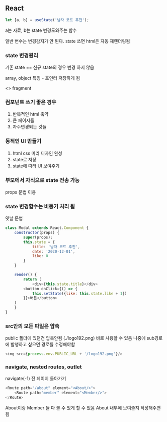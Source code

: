 ## React

```javascript
let [a, b] = useState('남자 코트 추천');
```

a는 자료, b는 state 변경도와주는 함수

일반 변수는 변경감지가 안 된다.
state 쓰면 html은 자동 재렌더링됨

### state 변경원리

기존 state == 신규 state의 경우 변경 하지 않음

array, object 특징 - 포인터 저장하게 됨

<> fragment

### 컴포넌트 쓰기 좋은 경우

1. 반복적인 html 축약
2. 큰 페이지들
3. 자주변경되는 것들

### 동적인 UI 만들기

1. html css 미리 디자인 완성
2. state로 저장
3. state에 따라 UI 보여주기

### 부모에서 자식으로 state 전송 가능

props 문법 이용

### state 변경함수는 비동기 처리 됨

옛날 문법

```javascript
class Modal extends React.Component {
    constructor(props) {
        super(props);
        this.state = {
            title: '남자 코트 추천',
            date: '2020-12-01',
            like: 0
        }
    }

    render() {
        return (
            <div>{this.state.title}</div>
        <button onClick={() => {
            this.setState({like: this.state.like + 1})
        }}>버튼</button>
    )
    }
}
```

### src안의 모든 파일은 압축

public 폴더에 있던건 압축안됨 (./logo192.png) 바로 사용할 수 있음
나중에 sub경로에 발행하고 싶으면 경로를 수정해야함

```javascript
<img src={process.env.PUBLIC_URL + '/logo192.png'}/>
```

### navigate, nested routes, outlet
navigate(-1) 전 페이지 돌아가기

```javascript
<Route path="/about" element="<About/>">
    <Route path="member" element="<Member/>">
</Route>
```
About이랑 Member 둘 다 볼 수 있게 할 수 있음
About 내부에 보여줄지 작성해주면 됨 <Outlet></Outlet>
